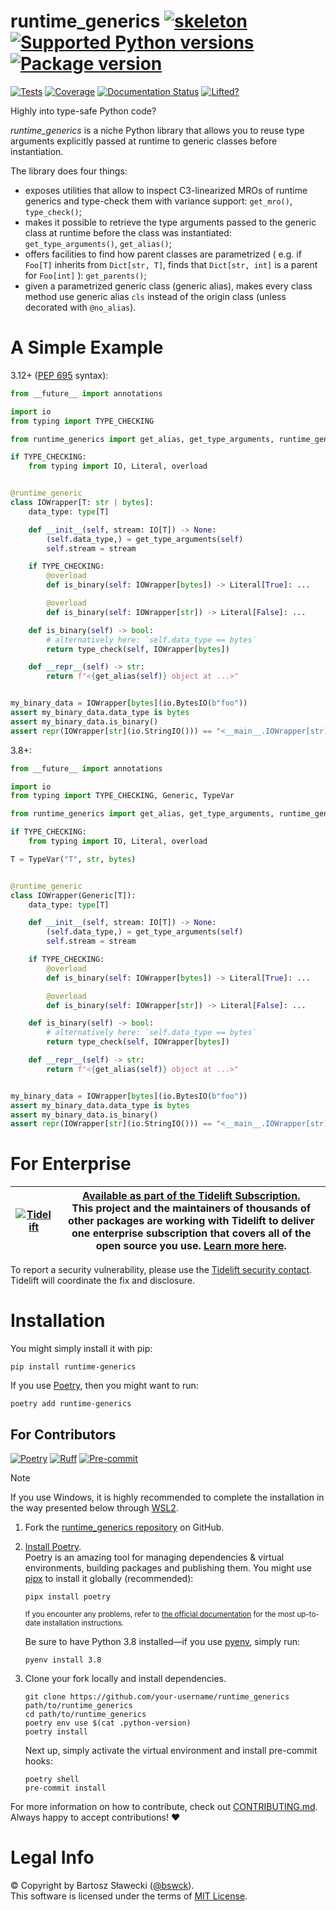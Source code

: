 # runtime_generics [![skeleton](https://img.shields.io/badge/0.0.2rc–203–g18f12ab-skeleton?label=%F0%9F%92%80%20bswck/skeleton&labelColor=black&color=grey&link=https%3A//github.com/bswck/skeleton)](https://github.com/bswck/skeleton/tree/0.0.2rc-203-g18f12ab) [![Supported Python versions](https://img.shields.io/pypi/pyversions/runtime-generics.svg?logo=python&label=Python)](https://pypi.org/project/runtime-generics/) [![Package version](https://img.shields.io/pypi/v/runtime-generics?label=PyPI)](https://pypi.org/project/runtime-generics/)

[![Tests](https://github.com/bswck/runtime_generics/actions/workflows/test.yml/badge.svg)](https://github.com/bswck/runtime_generics/actions/workflows/test.yml)
[![Coverage](https://coverage-badge.samuelcolvin.workers.dev/bswck/runtime_generics.svg)](https://coverage-badge.samuelcolvin.workers.dev/redirect/bswck/runtime_generics)
[![Documentation Status](https://readthedocs.org/projects/runtime-generics/badge/?version=latest)](https://runtime-generics.readthedocs.io/en/latest/?badge=latest)
[![Lifted?](https://tidelift.com/badges/package/pypi/runtime-generics)](https://tidelift.com/subscription/pkg/pypi-runtime-generics?utm_source=pypi-runtime-generics&utm_medium=readme)

Highly into type-safe Python code?

_runtime_generics_ is a niche Python library that allows you to reuse type arguments explicitly passed at runtime
to generic classes before instantiation.

The library does four things:
- exposes utilities that allow to inspect C3-linearized MROs of runtime generics
  and type-check them with variance support: `get_mro()`, `type_check()`;
- makes it possible to retrieve the type arguments passed to the generic class at runtime
  before the class was instantiated: `get_type_arguments()`, `get_alias()`;
- offers facilities to find how parent classes are parametrized (
  e.g. if `Foo[T]` inherits from `Dict[str, T]`,
  finds that `Dict[str, int]` is a parent for `Foo[int]`
  ): `get_parents()`;
- given a parametrized generic class (generic alias),
  makes every class method use generic alias `cls` instead of the origin class
  (unless decorated with `@no_alias`).

# A Simple Example
3.12+ ([PEP 695](https://peps.python.org/pep-0695) syntax):
```python
from __future__ import annotations

import io
from typing import TYPE_CHECKING

from runtime_generics import get_alias, get_type_arguments, runtime_generic, type_check

if TYPE_CHECKING:
    from typing import IO, Literal, overload


@runtime_generic
class IOWrapper[T: str | bytes]:
    data_type: type[T]

    def __init__(self, stream: IO[T]) -> None:
        (self.data_type,) = get_type_arguments(self)
        self.stream = stream

    if TYPE_CHECKING:
        @overload
        def is_binary(self: IOWrapper[bytes]) -> Literal[True]: ...

        @overload
        def is_binary(self: IOWrapper[str]) -> Literal[False]: ...

    def is_binary(self) -> bool:
        # alternatively here: `self.data_type == bytes`
        return type_check(self, IOWrapper[bytes])

    def __repr__(self) -> str:
        return f"<{get_alias(self)} object at ...>"


my_binary_data = IOWrapper[bytes](io.BytesIO(b"foo"))
assert my_binary_data.data_type is bytes
assert my_binary_data.is_binary()
assert repr(IOWrapper[str](io.StringIO())) == "<__main__.IOWrapper[str] object at ...>"
```

3.8+:

```python
from __future__ import annotations

import io
from typing import TYPE_CHECKING, Generic, TypeVar

from runtime_generics import get_alias, get_type_arguments, runtime_generic, type_check

if TYPE_CHECKING:
    from typing import IO, Literal, overload

T = TypeVar("T", str, bytes)


@runtime_generic
class IOWrapper(Generic[T]):
    data_type: type[T]

    def __init__(self, stream: IO[T]) -> None:
        (self.data_type,) = get_type_arguments(self)
        self.stream = stream

    if TYPE_CHECKING:
        @overload
        def is_binary(self: IOWrapper[bytes]) -> Literal[True]: ...

        @overload
        def is_binary(self: IOWrapper[str]) -> Literal[False]: ...

    def is_binary(self) -> bool:
        # alternatively here: `self.data_type == bytes`
        return type_check(self, IOWrapper[bytes])

    def __repr__(self) -> str:
        return f"<{get_alias(self)} object at ...>"


my_binary_data = IOWrapper[bytes](io.BytesIO(b"foo"))
assert my_binary_data.data_type is bytes
assert my_binary_data.is_binary()
assert repr(IOWrapper[str](io.StringIO())) == "<__main__.IOWrapper[str] object at ...>"
```


# For Enterprise

| [![Tidelift](https://nedbatchelder.com/pix/Tidelift_Logo_small.png)](https://tidelift.com/subscription/pkg/pypi-runtime-generics?utm_source=pypi-runtime-genericsutm_medium=referral&utm_campaign=readme) | [Available as part of the Tidelift Subscription.](https://tidelift.com/subscription/pkg/pypi-runtime-generics?utm_source=pypi-runtime-generics&&utm_medium=referral&utm_campaign=readme)<br>This project and the maintainers of thousands of other packages are working with Tidelift to deliver one enterprise subscription that covers all of the open source you use. [Learn more here](https://tidelift.com/subscription/pkg/pypi-runtime-generics?utm_source=pypi-runtime-generics&utm_medium=referral&utm_campaign=github). |
| - | - |

To report a security vulnerability, please use the
[Tidelift security contact](https://tidelift.com/security).<br>
Tidelift will coordinate the fix and disclosure.

# Installation
You might simply install it with pip:

```shell
pip install runtime-generics
```

If you use [Poetry](https://python-poetry.org/), then you might want to run:

```shell
poetry add runtime-generics
```

## For Contributors
[![Poetry](https://img.shields.io/endpoint?url=https://python-poetry.org/badge/v0.json)](https://python-poetry.org/)
[![Ruff](https://img.shields.io/endpoint?url=https://raw.githubusercontent.com/astral-sh/ruff/main/assets/badge/v2.json)](https://github.com/astral-sh/ruff)
[![Pre-commit](https://img.shields.io/badge/pre--commit-enabled-brightgreen?logo=pre-commit&logoColor=white)](https://github.com/pre-commit/pre-commit)
<!--
This section was generated from bswck/skeleton@0.0.2rc-203-g18f12ab.
Instead of changing this particular file, you might want to alter the template:
https://github.com/bswck/skeleton/tree/0.0.2rc-203-g18f12ab/project/README.md.jinja
-->
> [!Note]
> If you use Windows, it is highly recommended to complete the installation in the way presented below through [WSL2](https://learn.microsoft.com/en-us/windows/wsl/install).
1.  Fork the [runtime_generics repository](https://github.com/bswck/runtime_generics) on GitHub.

1.  [Install Poetry](https://python-poetry.org/docs/#installation).<br/>
    Poetry is an amazing tool for managing dependencies & virtual environments, building packages and publishing them.
    You might use [pipx](https://github.com/pypa/pipx#readme) to install it globally (recommended):

    ```shell
    pipx install poetry
    ```

    <sub>If you encounter any problems, refer to [the official documentation](https://python-poetry.org/docs/#installation) for the most up-to-date installation instructions.</sub>

    Be sure to have Python 3.8 installed—if you use [pyenv](https://github.com/pyenv/pyenv#readme), simply run:

    ```shell
    pyenv install 3.8
    ```

1.  Clone your fork locally and install dependencies.

    ```shell
    git clone https://github.com/your-username/runtime_generics path/to/runtime_generics
    cd path/to/runtime_generics
    poetry env use $(cat .python-version)
    poetry install
    ```

    Next up, simply activate the virtual environment and install pre-commit hooks:

    ```shell
    poetry shell
    pre-commit install
    ```

For more information on how to contribute, check out [CONTRIBUTING.md](https://github.com/bswck/runtime_generics/blob/HEAD/CONTRIBUTING.md).<br/>
Always happy to accept contributions! ❤️

# Legal Info
© Copyright by Bartosz Sławecki ([@bswck](https://github.com/bswck)).
<br />This software is licensed under the terms of [MIT License](https://github.com/bswck/runtime_generics/blob/HEAD/LICENSE).
